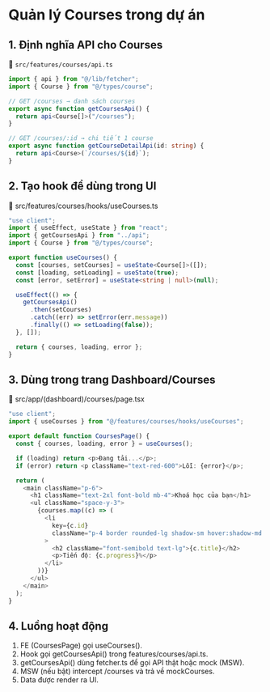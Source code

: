 # Quản lý Courses trong dự án

## 1. Định nghĩa API cho Courses  
📄 `src/features/courses/api.ts`

```ts
import { api } from "@/lib/fetcher";
import { Course } from "@/types/course";

// GET /courses → danh sách courses
export async function getCoursesApi() {
  return api<Course[]>("/courses");
}

// GET /courses/:id → chi tiết 1 course
export async function getCourseDetailApi(id: string) {
  return api<Course>(`/courses/${id}`);
}
``` 

## 2. Tạo hook để dùng trong UI

📄 src/features/courses/hooks/useCourses.ts
```ts
"use client";
import { useEffect, useState } from "react";
import { getCoursesApi } from "../api";
import { Course } from "@/types/course";

export function useCourses() {
  const [courses, setCourses] = useState<Course[]>([]);
  const [loading, setLoading] = useState(true);
  const [error, setError] = useState<string | null>(null);

  useEffect(() => {
    getCoursesApi()
      .then(setCourses)
      .catch((err) => setError(err.message))
      .finally(() => setLoading(false));
  }, []);

  return { courses, loading, error };
}
```

## 3. Dùng trong trang Dashboard/Courses

📄 src/app/(dashboard)/courses/page.tsx

```ts
"use client";
import { useCourses } from "@/features/courses/hooks/useCourses";

export default function CoursesPage() {
  const { courses, loading, error } = useCourses();

  if (loading) return <p>Đang tải...</p>;
  if (error) return <p className="text-red-600">Lỗi: {error}</p>;

  return (
    <main className="p-6">
      <h1 className="text-2xl font-bold mb-4">Khoá học của bạn</h1>
      <ul className="space-y-3">
        {courses.map((c) => (
          <li
            key={c.id}
            className="p-4 border rounded-lg shadow-sm hover:shadow-md transition"
          >
            <h2 className="font-semibold text-lg">{c.title}</h2>
            <p>Tiến độ: {c.progress}%</p>
          </li>
        ))}
      </ul>
    </main>
  );
}
```

## 4. Luồng hoạt động
1.	FE (CoursesPage) gọi useCourses().
2.	Hook gọi getCoursesApi() trong features/courses/api.ts.
3.	getCoursesApi() dùng fetcher.ts để gọi API thật hoặc mock (MSW).
4.	MSW (nếu bật) intercept /courses và trả về mockCourses.
5.	Data được render ra UI.
